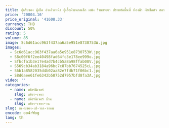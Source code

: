 ```yaml
---
title: ตู้เก็บของ ตู้เปิด อ่างล้างหน้า ตู้เสื้อผ้าขนาดเล็ก ผนัง ร้านขายยา ประหยัดพื้นที่ ห้องน้ํา ผ้าเช็ดตัว สถานี Kast อ่างล้างมือลิ้นชัก
price: '20804.16'
price_original: '41608.33'
currency: THB
discount: 50%
rating: 5
volume: 85
image: Sc6d61acc963f437aa6a5e951e8730753W.jpg
images:
  - Sc6d61acc963f437aa6a5e951e8730753W.jpg
  - S8c00f6f2ee40498fad64fc3e178ee999o.jpg
  - Sfbcfa1b3e17e4ad7b4cb5a8a98ffab08V.jpg
  - S569cb34ab3184a96bc7c87bb7674525cL.jpg
  - S6b1a8582035d4b02aa82e7fdb71f06bc1.jpg
  - S8d6aee61fe6342b58752d7957bfd8fa3A.jpg
video: ''
categories:
  - name: เฟอร์นิเจอร์
    slug: เฟอร-เจอร
  - name: เฟอร์นิเจอร์ บ้าน
    slug: เฟอร-เจอร-าน
slug: เก-บของ-เป-างล-างหน
encode: oo4rWog
lang: th
---
```

  